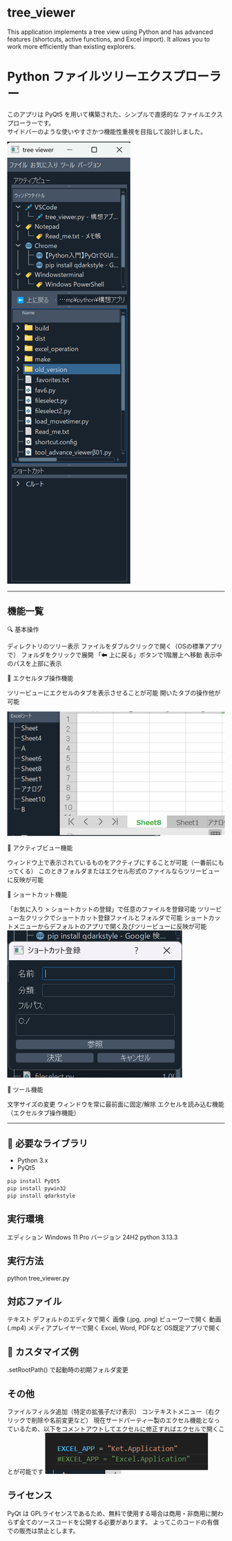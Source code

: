# tree_viewer
This application implements a tree view using Python and has advanced features (shortcuts, active functions, and Excel import).  It allows you to work more efficiently than existing explorers.


# Python ファイルツリーエクスプローラー

このアプリは PyQt5 を用いて構築された、シンプルで直感的な ファイルエクスプローラーです。  
サイドバーのような使いやすさかつ機能性重視を目指して設計しました。

![Image 1](/image/tree_viewer01.png)

---

##  機能一覧

🔍 基本操作

ディレクトリのツリー表示
ファイルをダブルクリックで開く（OSの標準アプリで）
フォルダをクリックで展開
「⬅ 上に戻る」ボタンで1階層上へ移動
表示中のパスを上部に表示

🧷 エクセルタブ操作機能

ツリービューにエクセルのタブを表示させることが可能
開いたタブの操作他が可能

![Image 3](/image/tree_viewer03.png)

🧷 アクティブビュー機能

ウィンドウ上で表示されているものをアクティブにすることが可能（一番前にもってくる）
このときフォルダまたはエクセル形式のファイルならツリービューに反映が可能


🧷 ショートカット機能

「お気に入り > ショートカットの登録」で任意のファイルを登録可能
ツリービュー左クリックでショートカット登録ファイルとフォルダで可能
ショートカットメニューからデフォルトのアプリで開く及びツリービューに反映が可能
![Image 2](/image/tree_viewer02.png)

🧰 ツール機能

文字サイズの変更
ウィンドウを常に最前面に固定/解除
エクセルを読み込む機能（エクセルタブ操作機能）



---

## 🧰 必要なライブラリ

- Python 3.x
- PyQt5

```bash
pip install PyQt5
pip install pywin32
pip install qdarkstyle
```

## 実行環境
エディション	Windows 11 Pro
バージョン	24H2
python		3.13.3



## 実行方法

python tree_viewer.py
## 対応ファイル

テキスト	デフォルトのエディタで開く
画像 (.jpg, .png)	ビューワーで開く
動画 (.mp4)	メディアプレイヤーで開く
Excel, Word, PDFなど	OS既定アプリで開く

## 🔧 カスタマイズ例

.setRootPath() で起動時の初期フォルダ変更



## その他

ファイルフィルタ追加（特定の拡張子だけ表示）
コンテキストメニュー（右クリックで削除や名前変更など）
現在サードパーティー製のエクセル機能となっているため、以下をコメントアウトしてエクセルに修正すればエクセルで開くことが可能です
![Image 4](/image/tree_viewer04.png)

## ライセンス

PyQt は GPLライセンスであるため、無料で使用する場合は商用・非商用に関わらず全てのソースコードを公開する必要があります。
よってこのコードの有償での販売は禁止とします。


